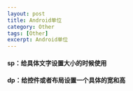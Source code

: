 ```yaml
---
layout: post
title: Android单位
category: Other
tags: [Other]
excerpt: Android单位
---
```


#### sp：给具体文字设置大小的时候使用  ####

#### dp：给控件或者布局设置一个具体的宽和高 ####